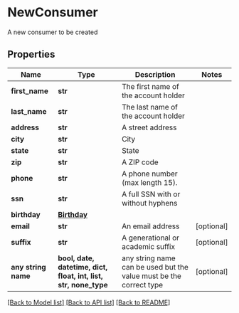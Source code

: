 # NewConsumer

A new consumer to be created

## Properties
Name | Type | Description | Notes
------------ | ------------- | ------------- | -------------
**first_name** | **str** | The first name of the account holder | 
**last_name** | **str** | The last name of the account holder | 
**address** | **str** | A street address | 
**city** | **str** | City | 
**state** | **str** | State | 
**zip** | **str** | A ZIP code | 
**phone** | **str** | A phone number (max length 15). | 
**ssn** | **str** | A full SSN with or without hyphens | 
**birthday** | [**Birthday**](Birthday.md) |  | 
**email** | **str** | An email address | [optional] 
**suffix** | **str** | A generational or academic suffix | [optional] 
**any string name** | **bool, date, datetime, dict, float, int, list, str, none_type** | any string name can be used but the value must be the correct type | [optional]

[[Back to Model list]](../README.md#documentation-for-models) [[Back to API list]](../README.md#documentation-for-api-endpoints) [[Back to README]](../README.md)


